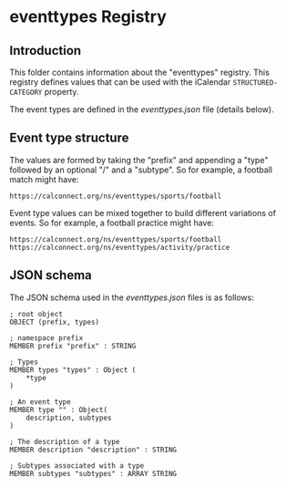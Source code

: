 # eventtypes Registry

## Introduction
This folder contains information about the "eventtypes" registry. This registry defines values that can be used with the iCalendar `STRUCTURED-CATEGORY` property.

The event types are defined in the _eventtypes.json_ file (details below).

## Event type structure
The values are formed by taking the "prefix" and appending a "type" followed by an optional "/" and a "subtype". So for example, a football match might have:

```
https://calconnect.org/ns/eventtypes/sports/football
```

Event type values can be mixed together to build different variations of events. So for example, a football practice might have:

```
https://calconnect.org/ns/eventtypes/sports/football
https://calconnect.org/ns/eventtypes/activity/practice
```

## JSON schema
The JSON schema used in the _eventtypes.json_ files is as follows:

```
; root object
OBJECT (prefix, types)

; namespace prefix
MEMBER prefix "prefix" : STRING

; Types
MEMBER types "types" : Object (
	*type
)

; An event type
MEMBER type "" : Object(
	description, subtypes
)

; The description of a type
MEMBER description "description" : STRING

; Subtypes associated with a type
MEMBER subtypes "subtypes" : ARRAY STRING
```
